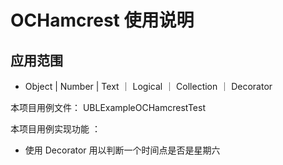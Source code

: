 #  OCHamcrest 使用说明

## 应用范围

* Object | Number |  Text  ｜ Logical ｜ Collection ｜ Decorator


本项目用例文件： UBLExampleOCHamcrestTest

本项目用例实现功能 ： 
*  使用 Decorator 用以判断一个时间点是否是星期六





